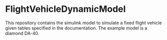 # FlightVehicleDynamicModel
This repository contains the simulink model to simulate a fixed flight vehicle given tables specified in the documentation. The example model is a diamond DA-40.
